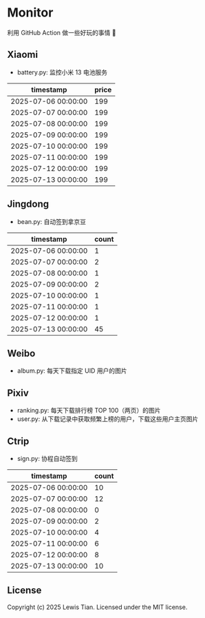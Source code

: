 # Monitor

利用 GitHub Action 做一些好玩的事情 🤣

## Xiaomi

- battery.py: 监控小米 13 电池服务

<!-- xiaomi13battery-start -->

| timestamp | price |
| --- | --- |
| 2025-07-06 00:00:00 | 199 |
| 2025-07-07 00:00:00 | 199 |
| 2025-07-08 00:00:00 | 199 |
| 2025-07-09 00:00:00 | 199 |
| 2025-07-10 00:00:00 | 199 |
| 2025-07-11 00:00:00 | 199 |
| 2025-07-12 00:00:00 | 199 |
| 2025-07-13 00:00:00 | 199 |

<!-- xiaomi13battery-end -->

## Jingdong

- bean.py: 自动签到拿京豆

<!-- jingdongbean-start -->

| timestamp | count |
| --- | --- |
| 2025-07-06 00:00:00 | 1 |
| 2025-07-07 00:00:00 | 2 |
| 2025-07-08 00:00:00 | 1 |
| 2025-07-09 00:00:00 | 2 |
| 2025-07-10 00:00:00 | 1 |
| 2025-07-11 00:00:00 | 1 |
| 2025-07-12 00:00:00 | 1 |
| 2025-07-13 00:00:00 | 45 |

<!-- jingdongbean-end -->

## Weibo

- album.py: 每天下载指定 UID 用户的图片

## Pixiv

- ranking.py: 每天下载排行榜 TOP 100（两页）的图片
- user.py: 从下载记录中获取频繁上榜的用户，下载这些用户主页图片

## Ctrip

- sign.py: 协程自动签到

<!-- ctrip_sign-start -->

| timestamp | count |
| --- | --- |
| 2025-07-06 00:00:00 | 10 |
| 2025-07-07 00:00:00 | 12 |
| 2025-07-08 00:00:00 | 0 |
| 2025-07-09 00:00:00 | 2 |
| 2025-07-10 00:00:00 | 4 |
| 2025-07-11 00:00:00 | 6 |
| 2025-07-12 00:00:00 | 8 |
| 2025-07-13 00:00:00 | 10 |

<!-- ctrip_sign-end -->

## License

Copyright (c) 2025 Lewis Tian. Licensed under the MIT license.
